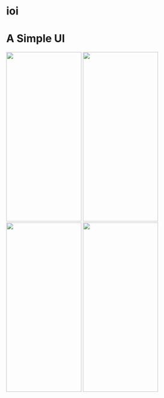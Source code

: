# ioi

# A Simple UI

<img src="https://drive.google.com/uc?export=view&id=1nvsvzTZOGpe_TY_3ZKiagBVciT1x2QaA" width="200" height="450">
<img src="https://drive.google.com/uc?export=view&id=1RL43uO9jmhJK_ER8fFd1JjtZOIgfML2K" width="200" height="450">
<img src="https://drive.google.com/uc?export=view&id=1Gfr17viw-9uhyQbf3lHFRb4HJ3N_3yEq" width="200" height="450">
<img src="https://drive.google.com/uc?export=view&id=1mF5gSPby-yqCqzO4mXcQQ6zsGaYhKVEJ" width="200" height="450">